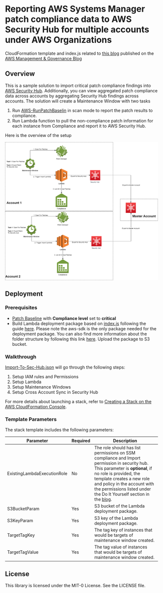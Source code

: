 # Reporting AWS Systems Manager patch compliance data to AWS Security Hub for multiple accounts under AWS Organizations

CloudFormation template and index.js related to [this blog](https://aws.amazon.com/blogs/mt/multi-account-patch-compliance-with-patch-manager-and-security-hub/) published on the [AWS Management & Governance Blog](https://aws.amazon.com/blogs/mt/)

## Overview
This is a sample solution to import critical patch compliance findings into [AWS Security Hub](https://aws.amazon.com/security-hub/). Additionally, you can view aggregated patch compliance data across accounts by aggregating Security Hub findings across accounts. The solution will create a Maintenance Window with two tasks
1. Run [AWS-RunPatchBaselin](https://docs.aws.amazon.com/systems-manager/latest/userguide/patch-manager-about-aws-runpatchbaseline.html) in scan mode to report the patch results to compliance.
2. Run Lambda function to pull the non-compliance patch information for each instance from Compliance and report it to AWS Security Hub.

Here is the overview of the setup

![alt text](https://github.com/aws-samples/aws-systemsmanager-patchcompliance-to-securityhub/blob/master/overview.png)

## Deployment
### Prerequisites
-	[Patch Baseline](https://docs.aws.amazon.com/systems-manager/latest/userguide/sysman-patch-baseline-console.html) with **Compliance level** set to **critical**
- Build Lambda deployment package based on [index.js](https://github.com/aws-samples/aws-systemsmanager-patchcompliance-to-securityhub/blob/master/index.js) following the guide [here](https://aws.amazon.com/premiumsupport/knowledge-center/lambda-deployment-package-nodejs/). Please note the aws-sdk is the only package needed for the deployment package. You can also find more information about the folder structure by following this link [here](https://docs.aws.amazon.com/lambda/latest/dg/nodejs-package.html#nodejs-package-dependencies). Upload the package to S3 bucket.

### Walkthrough

[Import-To-Sec-Hub.json](https://github.com/aws-samples/aws-systemsmanager-patchcompliance-to-securityhub/blob/master/Import-To-Sec-Hub.json) will go through the following steps:
1.	Setup IAM rules and Permissions
2.	Setup Lambda 
3.	Setup Maintenance Windows 
4.	Setup Cross Account Sync in Security Hub

For more details about launching a stack, refer to [Creating a Stack on the AWS CloudFormation Console](https://docs.aws.amazon.com/AWSCloudFormation/latest/UserGuide/cfn-console-create-stack.html).

### Template Parameters
The stack template includes the following parameters:

| Parameter | Required | Description |
| --- | --- | --- |
| ExistingLambdaExecutionRole | No | The role should has list permissions on SSM compliance and Import permission in security hub. This parameter is **optional**, if no role is provided, the template creates a new role and policy in the account with the permissions listed under the Do It Yourself section in the [blog](). |
| S3BucketParam | Yes | S3 bucket of the Lambda deployment package. |
| S3KeyParam | Yes | S3 key of the Lambda deployment package. |
| TargetTagKey  | Yes | The tag key of instances that would be targets of maintenance window created. |
| TargetTagValue | Yes | The tag value of instances that would be targets of maintenance window created. |

## License

This library is licensed under the MIT-0 License. See the LICENSE file.

